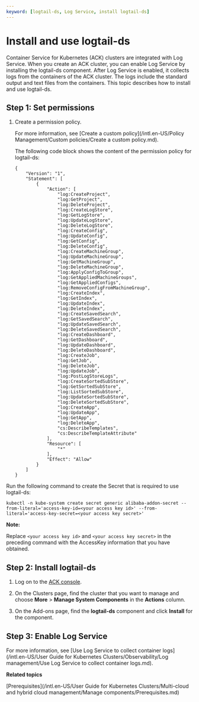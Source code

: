 ```yaml
---
keyword: [logtail-ds, Log Service, install logtail-ds]
---
```


# Install and use logtail-ds

Container Service for Kubernetes \(ACK\) clusters are integrated with Log Service. When you create an ACK cluster, you can enable Log Service by installing the logtail-ds component. After Log Service is enabled, it collects logs from the containers of the ACK cluster. The logs include the standard output and text files from the containers. This topic describes how to install and use logtail-ds.

## Step 1: Set permissions

1.  Create a permission policy.

    For more information, see [Create a custom policy](/intl.en-US/Policy Management/Custom policies/Create a custom policy.md).

    The following code block shows the content of the permission policy for logtail-ds:

    ```
    {
        "Version": "1",
        "Statement": [
            {
                "Action": [
                    "log:CreateProject",
                    "log:GetProject",
                    "log:DeleteProject",
                    "log:CreateLogStore",
                    "log:GetLogStore",
                    "log:UpdateLogStore",
                    "log:DeleteLogStore",
                    "log:CreateConfig",
                    "log:UpdateConfig",
                    "log:GetConfig",
                    "log:DeleteConfig",
                    "log:CreateMachineGroup",
                    "log:UpdateMachineGroup",
                    "log:GetMachineGroup",
                    "log:DeleteMachineGroup",
                    "log:ApplyConfigToGroup",
                    "log:GetAppliedMachineGroups",
                    "log:GetAppliedConfigs",
                    "log:RemoveConfigFromMachineGroup",
                    "log:CreateIndex",
                    "log:GetIndex",
                    "log:UpdateIndex",
                    "log:DeleteIndex",
                    "log:CreateSavedSearch",
                    "log:GetSavedSearch",
                    "log:UpdateSavedSearch",
                    "log:DeleteSavedSearch",
                    "log:CreateDashboard",
                    "log:GetDashboard",
                    "log:UpdateDashboard",
                    "log:DeleteDashboard",
                    "log:CreateJob",
                    "log:GetJob",
                    "log:DeleteJob",
                    "log:UpdateJob",
                    "log:PostLogStoreLogs",
                    "log:CreateSortedSubStore",
                    "log:GetSortedSubStore",
                    "log:ListSortedSubStore",
                    "log:UpdateSortedSubStore",
                    "log:DeleteSortedSubStore",
                    "log:CreateApp",
                    "log:UpdateApp",
                    "log:GetApp",
                    "log:DeleteApp",
                    "cs:DescribeTemplates",
                    "cs:DescribeTemplateAttribute"
                ],
                "Resource": [
                    "*"
                ],
                "Effect": "Allow"
            }
        ]
    }
    ```


Run the following command to create the Secret that is required to use logtail-ds:

```
kubectl -n kube-system create secret generic alibaba-addon-secret --from-literal='access-key-id=<your access key id>' --from-literal='access-key-secret=<your access key secret>'
```

**Note:**

Replace `<your access key id>` and `<your access key secret>` in the preceding command with the AccessKey information that you have obtained.

## Step 2: Install logtail-ds

1.  Log on to the [ACK console](https://cs.console.aliyun.com).

2.  On the Clusters page, find the cluster that you want to manage and choose **More** \> **Manage System Components** in the **Actions** column.

3.  On the Add-ons page, find the **logtail-ds** component and click **Install** for the component.


## Step 3: Enable Log Service

For more information, see [Use Log Service to collect container logs](/intl.en-US/User Guide for Kubernetes Clusters/Observability/Log management/Use Log Service to collect container logs.md).

**Related topics**  


[Prerequisites](/intl.en-US/User Guide for Kubernetes Clusters/Multi-cloud and hybrid cloud management/Manage components/Prerequisites.md)

